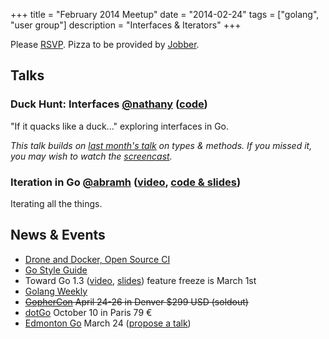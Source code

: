 +++
title = "February 2014 Meetup"
date = "2014-02-24"
tags = ["golang", "user group"]
description = "Interfaces & Iterators"
+++

Please [RSVP](https://www.meetup.com/startupedmonton/events/162989622/). Pizza to be provided by [Jobber](https://getjobber.com/).

## Talks

### Duck Hunt: Interfaces [@nathany](https://twitter.com/nathany) ([code](https://github.com/edmontongo/presentations/tree/master/2014-02/duck))

"If it quacks like a duck..." exploring interfaces in Go. 

*This talk builds on [last month's talk](/2014-01/) on types &amp; methods. If you missed it, you may wish to watch the [screencast](https://www.youtube.com/watch?v=WlT4eefMioE).*

### Iteration in Go [@abramh](https://twitter.com/abramh) ([video](https://www.youtube.com/watch?v=DHDr6V-9ns8), [code & slides](https://github.com/edmontongo/presentations/tree/master/2014-02/iteration))

Iterating all the things.

## News &amp; Events

* [Drone and Docker, Open Source CI](http://blog.drone.io/2014/2/5/open-source-ci-docker.html)
* [Go Style Guide](https://code.google.com/p/go-wiki/wiki/Style)
* Toward Go 1.3 ([video](https://www.youtube.com/watch?v=mQ4hwLgSvUs&list=PLtLJO5JKE5YDKG4WcaNts3IVZqhDmmuBH&index=6), [slides](https://talks.golang.org/2014/go1.3.slide#1)) feature freeze is March 1st
* [Golang Weekly](https://golangweekly.com/)
* ~~[GopherCon](https://www.gophercon.com/) April 24-26 in Denver $299 USD (soldout)~~
* [dotGo](https://www.dotgo.eu/) October 10 in Paris 79 &euro;
* [Edmonton Go](https://www.meetup.com/startupedmonton/events/qfwsfhysfbgc/) March 24 ([propose a talk](https://github.com/edmontongo/presentations/issues/4))

